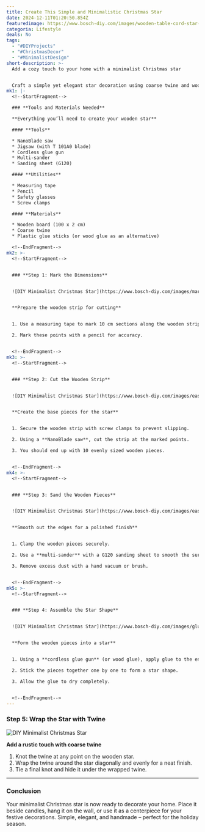```yaml
---
title: Create This Simple and Minimalistic Christmas Star
date: 2024-12-11T01:20:50.854Z
featuredimage: https://www.bosch-diy.com/images/wooden-table-cord-star-decoration-bosch-diy--4210569c9bb84e8082ceb65d243886c4.jpg?imgWidth=1140&imgHeight=570&scale=1
categoria: Lifestyle
deals: No
tags:
  - "#DIYProjects"
  - "#ChristmasDecor"
  - "#MinimalistDesign"
short-description: >-
  Add a cozy touch to your home with a minimalist Christmas star


  Craft a simple yet elegant star decoration using coarse twine and wood. Perfect for adding a festive charm to your home, this project is easy and fun to make.
mk1: |-
  <!--StartFragment-->

  ### **Tools and Materials Needed**

  **Everything you’ll need to create your wooden star**

  #### **Tools**

  * NanoBlade saw
  * Jigsaw (with T 101A0 blade)
  * Cordless glue gun
  * Multi-sander
  * Sanding sheet (G120)

  #### **Utilities**

  * Measuring tape
  * Pencil
  * Safety glasses
  * Screw clamps

  #### **Materials**

  * Wooden board (100 x 2 cm)
  * Coarse twine
  * Plastic glue sticks (or wood glue as an alternative)

  <!--EndFragment-->
mk2: >-
  <!--StartFragment-->


  ### **Step 1: Mark the Dimensions**


  ![DIY Minimalist Christmas Star](https://www.bosch-diy.com/images/marking-lath-pencil-folding-rule-bosch-diy--440345ac12714a73b4d17e6e8b6238ae.jpg?imgWidth=750&imgHeight=421&scale=1 "DIY Minimalist Christmas Star")


  **Prepare the wooden strip for cutting**


  1. Use a measuring tape to mark 10 cm sections along the wooden strip.

  2. Mark these points with a pencil for accuracy.


  <!--EndFragment-->
mk3: >-
  <!--StartFragment-->


  ### **Step 2: Cut the Wooden Strip**


  ![DIY Minimalist Christmas Star](https://www.bosch-diy.com/images/easycut12-cropping-lath-clamp-bosch-diy--680cb62e407f4c32abc0783dcfa39934.jpg?imgWidth=750&imgHeight=421&scale=1 "DIY Minimalist Christmas Star")


  **Create the base pieces for the star**


  1. Secure the wooden strip with screw clamps to prevent slipping.

  2. Using a **NanoBlade saw**, cut the strip at the marked points.

  3. You should end up with 10 evenly sized wooden pieces.


  <!--EndFragment-->
mk4: >-
  <!--StartFragment-->


  ### **Step 3: Sand the Wooden Pieces**


  ![DIY Minimalist Christmas Star](https://www.bosch-diy.com/images/easysander12-sanding-wood-worktable-bosch-diy--00c9089ca3fd480db9314ba35a2257a6.jpg?imgWidth=750&imgHeight=421&scale=1 "DIY Minimalist Christmas Star")


  **Smooth out the edges for a polished finish**


  1. Clamp the wooden pieces securely.

  2. Use a **multi-sander** with a G120 sanding sheet to smooth the surfaces.

  3. Remove excess dust with a hand vacuum or brush.


  <!--EndFragment-->
mk5: >-
  <!--StartFragment-->


  ### **Step 4: Assemble the Star Shape**


  ![DIY Minimalist Christmas Star](https://www.bosch-diy.com/images/gluepen-applying-glue-wood-star-bosch-diy--2c271fa1c4e7408db74b2e773da2ec26.jpg?imgWidth=750&imgHeight=421&scale=1 "DIY Minimalist Christmas Star")


  **Form the wooden pieces into a star**


  1. Using a **cordless glue gun** (or wood glue), apply glue to the ends of each piece.

  2. Stick the pieces together one by one to form a star shape.

  3. Allow the glue to dry completely.


  <!--EndFragment-->
---
```

<!--StartFragment-->

### **Step 5: Wrap the Star with Twine**

![DIY Minimalist Christmas Star](https://www.bosch-diy.com/images/wood-hands-cord-knot-bosch-diy--649e3bb76edf4d08aa9b5298345444f1.jpg?imgWidth=750&imgHeight=421&scale=1 "DIY Minimalist Christmas Star")

**Add a rustic touch with coarse twine**

1. Knot the twine at any point on the wooden star.
2. Wrap the twine around the star diagonally and evenly for a neat finish.
3. Tie a final knot and hide it under the wrapped twine.

- - -

### **Conclusion**

Your minimalist Christmas star is now ready to decorate your home. Place it beside candles, hang it on the wall, or use it as a centerpiece for your festive decorations. Simple, elegant, and handmade – perfect for the holiday season.

<!--EndFragment-->